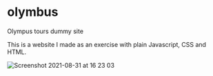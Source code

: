 # olymbus
Olympus tours dummy site

This is a website I made as an exercise with plain Javascript, CSS and HTML.

![Screenshot 2021-08-31 at 16 23 03](https://user-images.githubusercontent.com/85958036/131520670-13329511-53f9-4f2f-8a87-d3a923ae0f1c.jpg)


